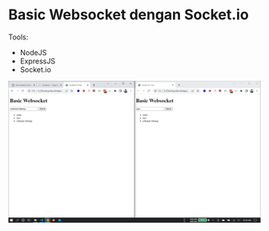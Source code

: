 # Basic Websocket dengan Socket.io

Tools:

- NodeJS
- ExpressJS
- Socket.io

![gambar websocket](websocket.png)
